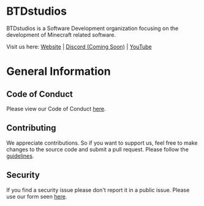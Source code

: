 # BTDstudios

BTDstudios is a Software Development organization focusing on the development of Minecraft related software.

Visit us here: [Website](https://btdstudios.github.io/) | [Discord (Coming Soon)]() | [YouTube](https://youtube.com/@BTDstudios-official)

# General Information
## Code of Conduct
Please view our Code of Conduct [here](https://github.com/BTDstudios/.github/blob/main/CODE_OF_CONDUCT.md).

## Contributing
We appreciate contributions. So if you want to support us,
feel free to make changes to the source code and submit a pull request.
Please follow the [guidelines](https://github.com/BTDstudios/.github/blob/main/CONTRIBUTING.md).

## Security
If you find a security issue please don't report it in a public issue.
Please use our form seen [here](https://github.com/BTDstudios/.github/blob/main/SECURITY.md).
